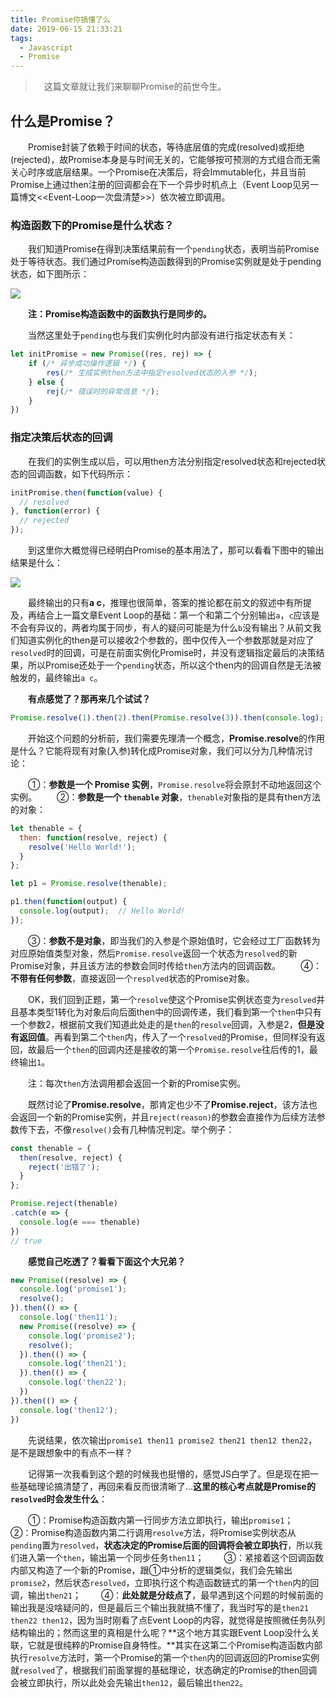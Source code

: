 ```yaml
---
title: Promise你搞懂了么
date: 2019-06-15 21:33:21
tags:
  - Javascript
  - Promise
---
```


> &emsp;这篇文章就让我们来聊聊Promise的前世今生。

## 什么是Promise？

&emsp;&emsp;Promise封装了依赖于时间的状态，等待底层值的完成(resolved)或拒绝(rejected)，故Promise本身是与时间无关的，它能够按可预测的方式组合而无需关心时序或底层结果。一个Promise在决策后，将会Immutable化，并且当前Promise上通过then注册的回调都会在下一个异步时机点上（Event Loop见另一篇博文<<Event-Loop一次盘清楚>>）依次被立即调用。

<escape><!-- more --></escape>

### 构造函数下的Promise是什么状态？

&emsp;&emsp;我们知道Promise在得到决策结果前有一个`pending`状态，表明当前Promise处于等待状态。我们通过Promise构造函数得到的Promise实例就是处于pending状态，如下图所示：

![](pending.jpg)

&emsp;&emsp;**注：Promise构造函数中的函数执行是同步的。**

&emsp;&emsp;当然这里处于`pending`也与我们实例化时内部没有进行指定状态有关：

```javascript
let initPromise = new Promise((res, rej) => {
    if (/* 异步成功操作逻辑 */) {
        res(/* 生成实例then方法中指定resolved状态的入参 */);
    } else {
        rej(/* 错误时的异常信息 */);
    }
}) 
```

### 指定决策后状态的回调

&emsp;&emsp;在我们的实例生成以后，可以用then方法分别指定resolved状态和rejected状态的回调函数，如下代码所示：

```javascript
initPromise.then(function(value) {
  // resolved
}, function(error) {
  // rejected
});
```

&emsp;&emsp;到这里你大概觉得已经明白Promise的基本用法了，那可以看看下图中的输出结果是什么：

![](console1.png)

&emsp;&emsp;最终输出的只有**a c**，推理也很简单，答案的推论都在前文的叙述中有所提及，再结合上一篇文章Event Loop的基础：第一个和第二个分别输出`a`，`c`应该是不会有异议的，两者均属于同步，有人的疑问可能是为什么`b`没有输出？从前文我们知道实例化的then是可以接收2个参数的，图中仅传入一个参数那就是对应了`resolved`时的回调，可是在前面实例化Promise时，并没有逻辑指定最后的决策结果，所以Promise还处于一个`pending`状态，所以这个then内的回调自然是无法被触发的，最终输出`a c`。

&emsp;&emsp;**有点感觉了？那再来几个试试？**

```javascript
Promise.resolve(1).then(2).then(Promise.resolve(3)).then(console.log);
```

&emsp;&emsp;开始这个问题的分析前，我们需要先理清一个概念，**Promise.resolve**的作用是什么？它能将现有对象(入参)转化成Promise对象，我们可以分为几种情况讨论：

&emsp;&emsp;①：**参数是一个 Promise 实例**，`Promise.resolve`将会原封不动地返回这个实例。
&emsp;&emsp;②：**参数是一个 `thenable` 对象**，`thenable`对象指的是具有then方法的对象：

```javascript
let thenable = {
  then: function(resolve, reject) {
    resolve('Hello World!');
  }
};

let p1 = Promise.resolve(thenable);

p1.then(function(output) {
  console.log(output);  // Hello World!
});
```

&emsp;&emsp;③：**参数不是对象**，即当我们的入参是个原始值时，它会经过工厂函数转为对应原始值类型对象，然后`Promise.resolve`返回一个状态为`resolved`的新Promise对象，并且该方法的参数会同时传给`then`方法内的回调函数。
&emsp;&emsp;④：**不带有任何参数**，直接返回一个`resolved`状态的Promise对象。

&emsp;&emsp;OK，我们回到正题，第一个`resolve`使这个Promise实例状态变为`resolved`并且基本类型1转化为对象后向后面then中的回调传递，我们看到第一个`then`中只有一个参数2，根据前文我们知道此处走的是`then`的`resolve`回调，入参是2，**但是没有返回值**。再看到第二个`then`内，传入了一个`resolved`的Promise，但同样没有返回，故最后一个`then`的回调内还是接收的第一个`Promise.resolve`往后传的1，最终输出`1`。

&emsp;&emsp;注：每次`then`方法调用都会返回一个新的Promise实例。

&emsp;&emsp;既然讨论了**Promise.resolve**，那肯定也少不了**Promise.reject**，该方法也会返回一个新的Promise实例，并且`reject(reason)`的参数会直接作为后续方法参数传下去，不像`resolve()`会有几种情况判定。举个例子：

```javascript
const thenable = {
  then(resolve, reject) {
    reject('出错了');
  }
};

Promise.reject(thenable)
.catch(e => {
  console.log(e === thenable)
})
// true
```

&emsp;&emsp;**感觉自己吃透了？看看下面这个大兄弟？**

```javascript
new Promise((resolve) => {
  console.log('promise1');
  resolve();
}).then(() => {
  console.log('then11');
  new Promise((resolve) => {
    console.log('promise2');
    resolve();
  }).then(() => {
    console.log('then21');
  }).then(() => {
    console.log('then22');
  })
}).then(() => {
  console.log('then12');
})
```

&emsp;&emsp;先说结果，依次输出`promise1 then11 promise2 then21 then12 then22`，是不是跟想象中的有点不一样？

&emsp;&emsp;记得第一次我看到这个题的时候我也挺懵的，感觉JS白学了。但是现在把一些基础理论搞清楚了，再回来看反而很清晰了...**这里的核心考点就是Promise的`resolved`时会发生什么**：

&emsp;&emsp;①：Promise构造函数内第一行同步方法立即执行，输出`promise1`；
&emsp;&emsp;②：Promise构造函数内第二行调用`resolve`方法，将Promise实例状态从`pending`置为`resolved`，**状态决定的Promise后面的回调将会被立即执行**，所以我们进入第一个`then`，输出第一个同步任务`then11`；
&emsp;&emsp;③：紧接着这个回调函数内部又构造了一个新的Promise，跟①中分析的逻辑类似，我们会先输出`promise2`，然后状态`resolved`，立即执行这个构造函数链式的第一个`then`内的回调，输出`then21`；
&emsp;&emsp;④：**此处就是分歧点了**，最早遇到这个问题的时候前面的输出我是没啥疑问的，但是最后三个输出我就搞不懂了，我当时写的是`then21 then22 then12`，因为当时刚看了点Event Loop的内容，就觉得是按照微任务队列结构输出的；然而这里的真相是什么呢？**这个地方其实跟Event Loop没什么关联，它就是很纯粹的Promise自身特性。**其实在这第二个Promise构造函数内部执行`resolve`方法时，第一个Promise的第一个`then`内的回调返回的Promise实例就`resolved`了，根据我们前面掌握的基础理论，状态确定的Promise的then回调会被立即执行，所以此处会先输出`then12`，最后输出`then22`。

